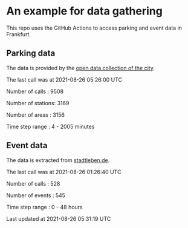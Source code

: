 # An example for data gathering

This repo uses the GitHub Actions to access parking and event data in Frankfurt.

## Parking data
The data is provided by the [open data collection of the city](https://www.offenedaten.frankfurt.de/).

The last call was at 2021-08-26 05:26:00 UTC

Number of calls   : 9508

Number of stations: 3169

Number of areas   : 3156

Time step range   :    4 - 2005 minutes


## Event data
The data is extracted from [stadtleben.de](https://stadtleben.de/frankfurt/).

The last call was at 2021-08-26 01:26:40 UTC

Number of calls   : 528

Number of events  : 545

Time step range   :   0 -  48 hours


Last updated at 2021-08-26 05:31:19 UTC
